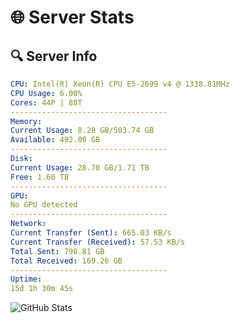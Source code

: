 # 🌐 Server Stats
## 🔍 Server Info
```yaml
CPU: Intel(R) Xeon(R) CPU E5-2699 v4 @ 1338.81MHz
CPU Usage: 6.00%
Cores: 44P | 88T
-----------------------------------
Memory:
Current Usage: 8.28 GB/503.74 GB
Available: 492.00 GB
-----------------------------------
Disk:
Current Usage: 28.70 GB/1.71 TB
Free: 1.60 TB
-----------------------------------
GPU:
No GPU detected
-----------------------------------
Network:
Current Transfer (Sent): 665.03 KB/s
Current Transfer (Received): 57.53 KB/s
Total Sent: 798.81 GB
Total Received: 169.26 GB
-----------------------------------
Uptime:
15d 1h 30m 45s
```
![GitHub Stats](https://img.shields.io/badge/Updated-2025-05-04_18:39:33-blue)